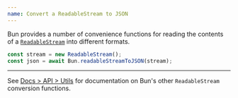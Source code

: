 ```yaml
---
name: Convert a ReadableStream to JSON
---
```


Bun provides a number of convenience functions for reading the contents of a [`ReadableStream`](https://developer.mozilla.org/en-US/docs/Web/API/ReadableStream) into different formats.

```ts
const stream = new ReadableStream();
const json = await Bun.readableStreamToJSON(stream);
```

---

See [Docs > API > Utils](https://bun.com/docs/api/utils#bun-readablestreamto) for documentation on Bun's other `ReadableStream` conversion functions.
